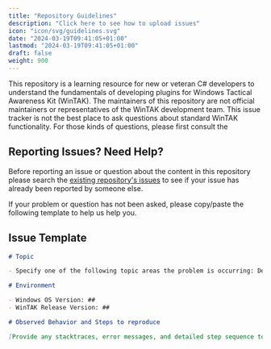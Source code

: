 ```yaml
---
title: "Repository Guidelines"
description: "Click here to see how to upload issues"
icon: "icon/svg/guidelines.svg"
date: "2024-03-19T09:41:05+01:00"
lastmod: "2024-03-19T09:41:05+01:00"
draft: false
weight: 900
---
```


This repository is a learning resource for new or veteran C# developers to understand the fundamentals of developing plugins for Windows Tactical Awareness Kit (WinTAK). The maintainers of this repository are not official maintainers or representatives of the WinTAK development team. This issue tracker is not the best place to ask questions about standard WinTAK functionality. For those kinds of questions, please first consult the 

## Reporting Issues? Need Help?

Before reporting an issue or question about the content in this repository please search the [existing repository's issues](https://github.com/Hellikandra/LearnWinTAK/issues) to see if your issue has already been reported by someone else.

If your problem or question has not been asked, please copy/paste the following template to help us help you.

## Issue Template

```md
# Topic

- Specify one of the following topic areas the problem is occurring: Demo AI / Demo Camera / Demo Hello World / Documentation

# Environment

- Windows OS Version: ##
- WinTAK Release Version: ##

# Observed Behavior and Steps to reproduce

[Provide any stacktraces, error messages, and detailed step sequence to create the issue. The more details you provide will improve our ability to replicate your setup and identify potential issues.]

```

